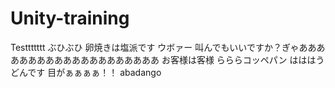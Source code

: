 # Unity-training
Testtttttt
ぶひぶひ
卵焼きは塩派です
ウボァー
叫んでもいいですか？ぎゃああああああああああああああああああああ
お客様は客様
らららコッペパン
はははうどんです
目がぁぁぁぁ！！
abadango
